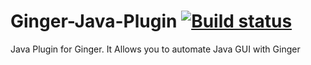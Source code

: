 # Ginger-Java-Plugin [![Build status](https://ci.appveyor.com/api/projects/status/1jkqwul6d25dq26r/branch/master?svg=true)](https://ci.appveyor.com/project/ambarkhan/ginger-java-plugin/branch/master)
Java Plugin for Ginger. It Allows you to automate Java GUI with Ginger
